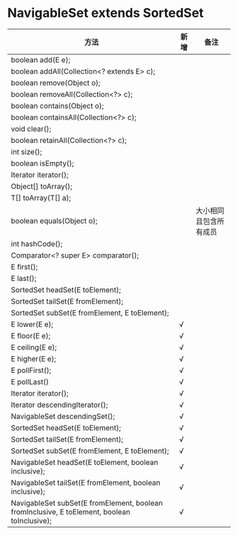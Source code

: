 # NavigableSet<E> extends SortedSet<E>
方法|新增|备注
-|-|-
boolean add(E e);||
boolean addAll(Collection<? extends E> c);||
boolean remove(Object o);||
boolean removeAll(Collection<?> c);||
boolean contains(Object o);||
boolean containsAll(Collection<?> c);||
void clear();||
boolean retainAll(Collection<?> c);||
int size();||
boolean isEmpty();||
Iterator<E> iterator();||
Object[] toArray();||
<T> T[] toArray(T[] a);||
boolean equals(Object o);||大小相同且包含所有成员
int hashCode();||
Comparator<? super E> comparator();||
E first();||
E last();||
SortedSet<E> headSet(E toElement);||
SortedSet<E> tailSet(E fromElement);||
SortedSet<E> subSet(E fromElement, E toElement);||
E lower(E e);|√|
E floor(E e);|√|
E ceiling(E e);|√|
E higher(E e);|√|
E pollFirst();|√|
E pollLast()|√|
Iterator<E> iterator();|√|
Iterator<E> descendingIterator();|√|
NavigableSet<E> descendingSet();|√|
SortedSet<E> headSet(E toElement);|√|
SortedSet<E> tailSet(E fromElement);|√|
SortedSet<E> subSet(E fromElement, E toElement);|√|
NavigableSet<E> headSet(E toElement, boolean inclusive);|√|
NavigableSet<E> tailSet(E fromElement, boolean inclusive);|√|
NavigableSet<E> subSet(E fromElement, boolean fromInclusive, E toElement,   boolean toInclusive);|√|